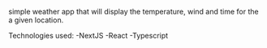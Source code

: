 simple weather app that will display the temperature, wind and time for the a given location.

Technologies used: 
-NextJS
-React
-Typescript
